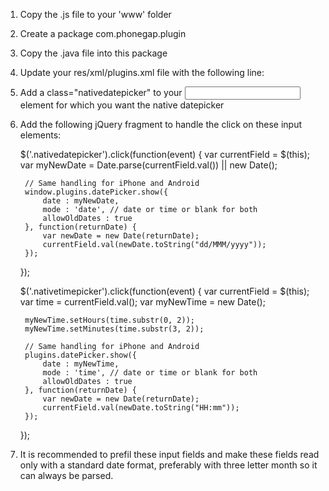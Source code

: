 1. Copy the .js file to your 'www' folder
2. Create a package com.phonegap.plugin
3. Copy the .java file into this package
4. Update your res/xml/plugins.xml file with the following line:

   <plugin name="DatePickerPlugin" value="com.phonegap.plugin.DatePickerPlugin"/>

5. Add a class="nativedatepicker" to your <input> element for which you want the native datepicker
6. Add the following jQuery fragment to handle the click on these input elements:


	$('.nativedatepicker').click(function(event) {
		var currentField = $(this);
		var myNewDate = Date.parse(currentField.val()) || new Date();

		// Same handling for iPhone and Android
		window.plugins.datePicker.show({
			date : myNewDate,
			mode : 'date', // date or time or blank for both
			allowOldDates : true
		}, function(returnDate) {
			var newDate = new Date(returnDate);
			currentField.val(newDate.toString("dd/MMM/yyyy"));
		});
	});

	$('.nativetimepicker').click(function(event) {
		var currentField = $(this);
		var time = currentField.val();
		var myNewTime = new Date();

		myNewTime.setHours(time.substr(0, 2));
		myNewTime.setMinutes(time.substr(3, 2));

		// Same handling for iPhone and Android
		plugins.datePicker.show({
			date : myNewTime,
			mode : 'time', // date or time or blank for both
			allowOldDates : true
		}, function(returnDate) {
			var newDate = new Date(returnDate);
			currentField.val(newDate.toString("HH:mm"));
		});
	});

7. It is recommended to prefil these input fields and make these fields read only with a standard date format, preferably with three letter month so it can always be parsed.